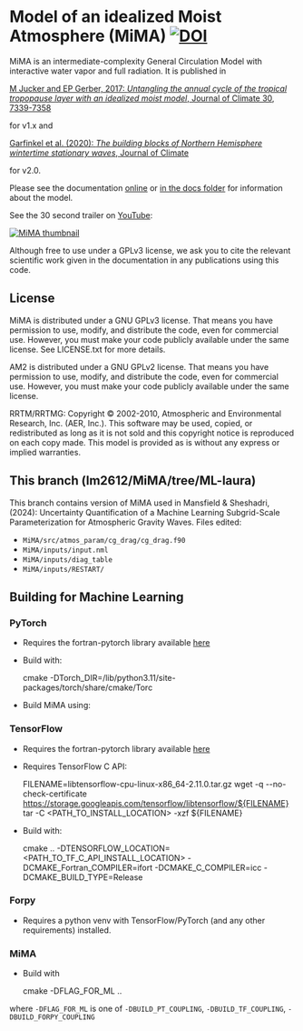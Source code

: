 # Model of an idealized Moist Atmosphere (MiMA) [![DOI](https://zenodo.org/badge/DOI/10.5281/zenodo.597136.svg)](https://doi.org/10.5281/zenodo.597136)
MiMA is an intermediate-complexity General Circulation Model with interactive water vapor and full radiation. It is published in

[M Jucker and EP Gerber, 2017: *Untangling the annual cycle of the tropical tropopause layer with an idealized moist model*, Journal of Climate 30, 7339-7358](http://dx.doi.org/10.1175/JCLI-D-17-0127.1)

for v1.x and 

[Garfinkel et al. (2020): *The building blocks of Northern Hemisphere wintertime stationary waves*, Journal of Climate](http://journals.ametsoc.org/doi/10.1175/JCLI-D-19-0181.1)

for v2.0.

Please see the documentation [online](http://mjucker.github.io/MiMA/) or [in the docs folder](docs/) for information about the model.

See the 30 second trailer on [YouTube](https://www.youtube.com/watch?v=8UfaFnGtCrk "Model of an idealized Moist Atmosphere (MiMA)"): 

[![MiMA thumbnail](https://img.youtube.com/vi/8UfaFnGtCrk/0.jpg)](https://www.youtube.com/watch?v=8UfaFnGtCrk "Model of an idealized Moist Atmosphere (MiMA)")

Although free to use under a GPLv3 license, we ask you to cite the relevant scientific work given in the documentation in any publications using this code.

## License

MiMA is distributed under a GNU GPLv3 license. That means you have permission to use, modify, and distribute the code, even for commercial use. However, you must make your code publicly available under the same license. See LICENSE.txt for more details.

AM2 is distributed under a GNU GPLv2 license. That means you have permission to use, modify, and distribute the code, even for commercial use. However, you must make your code publicly available under the same license.

RRTM/RRTMG: Copyright © 2002-2010, Atmospheric and Environmental Research, Inc. (AER, Inc.). This software
may be used, copied, or redistributed as long as it is not sold and this copyright notice is reproduced
on each copy made. This model is provided as is without any express or implied warranties.

## This branch (lm2612/MiMA/tree/ML-laura)
This branch contains version of MiMA used in Mansfield & Sheshadri, (2024): Uncertainty Quantification of a Machine Learning Subgrid-Scale Parameterization for Atmospheric Gravity Waves.
Files edited:
* `MiMA/src/atmos_param/cg_drag/cg_drag.f90`
* `MiMA/inputs/input.nml`
* `MiMA/inputs/diag_table`
* `MiMA/inputs/RESTART/`  


## Building for Machine Learning

### PyTorch
* Requires the fortran-pytorch library available [here](https://github.com/Cambridge-ICCS/fortran-pytorch-lib)
* Build with: 

    cmake -DTorch_DIR=<Path-to-venv>/lib/python3.11/site-packages/torch/share/cmake/Torc

* Build MiMA using:

### TensorFlow
* Requires the fortran-pytorch library available [here](https://github.com/Cambridge-ICCS/fortran-tf-lib)
* Requires TensorFlow C API:

    FILENAME=libtensorflow-cpu-linux-x86_64-2.11.0.tar.gz
    wget -q --no-check-certificate https://storage.googleapis.com/tensorflow/libtensorflow/${FILENAME}
    tar -C <PATH_TO_INSTALL_LOCATION> -xzf ${FILENAME}

* Build with:

    cmake .. -DTENSORFLOW_LOCATION=<PATH_TO_TF_C_API_INSTALL_LOCATION> -DCMAKE_Fortran_COMPILER=ifort -DCMAKE_C_COMPILER=icc -DCMAKE_BUILD_TYPE=Release

### Forpy
* Requires a python venv with TensorFlow/PyTorch (and any other requirements) installed.

### MiMA
* Build with 

    cmake -DFLAG_FOR_ML ..

where `-DFLAG_FOR_ML` is one of `-DBUILD_PT_COUPLING`, `-DBUILD_TF_COUPLING`, `-DBUILD_FORPY_COUPLING`
